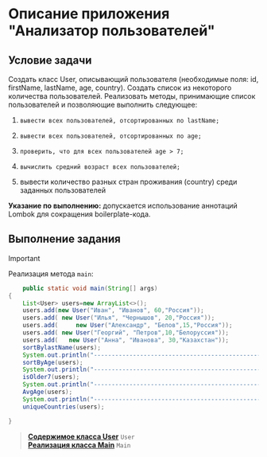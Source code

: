 # Описание приложения "Анализатор пользователей"

## Условие задачи
Создать класс User, описывающий пользователя (необходимые поля: id, firstName, lastName, age, country). Создать список из некоторого количества пользователей.
Реализовать методы, принимающие список пользователей и позволяющие выполнить следующее:
1)     вывести всех пользователей, отсортированных по lastName;
2)     вывести всех пользователей, отсортированных по age;
3)     проверить, что для всех пользователей age > 7;
4)     вычислить средний возраст всех пользователей;
5)    вывести количество разных стран проживания (country) среди заданных пользователей

<b>Указание по выполнению:</b> допускается использование аннотаций Lombok для сокращения boilerplate-кода.

## Выполнение задания

> [!IMPORTANT]
> Реализация метода `main`:

```java
    public static void main(String[] args)
{
    List<User> users=new ArrayList<>();
    users.add(new User("Иван", "Иванов", 60,"Россия"));
    users.add( new User("Илья", "Чернышов", 20,"Россия"));
    users.add(     new User("Александр", "Белов",15,"Россия"));
    users.add( new User("Георгий", "Петров",10,"Белоруссия"));
    users.add(   new User("Анна", "Иванова", 30,"Казахстан"));
    sortBylastName(users);
    System.out.println("--------------------------------------------------------");
    sortByAge(users);
    System.out.println("--------------------------------------------------------");
    isOlder7(users);
    System.out.println("--------------------------------------------------------");
    AvgAge(users);
    System.out.println("--------------------------------------------------------");
    uniqueCountries(users);

}
```
> [__Содержимое класса User__](src/main/java/mephi/digitalfaculty/Lab2/User.java) `User`<br>
> [__Реализация класса Main__](src/main/java/mephi/digitalfaculty/Lab2/Main.java) `Main`<br>
